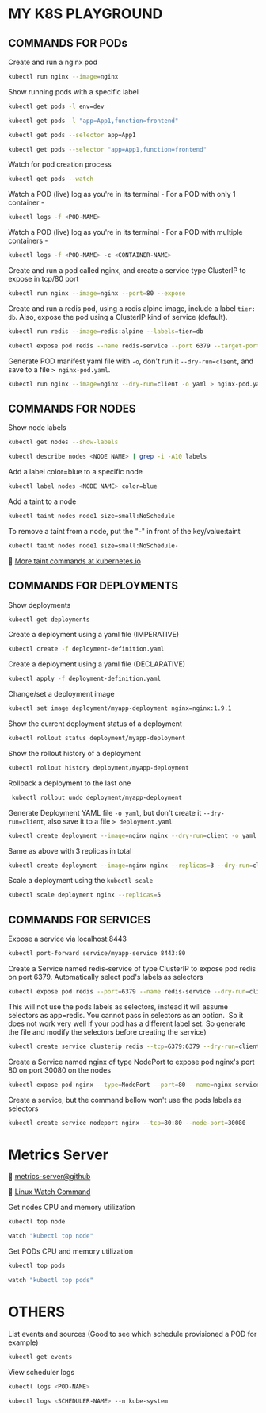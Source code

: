# MY K8S PLAYGROUND

## COMMANDS FOR PODs

Create and run a nginx pod
```bash
kubectl run nginx --image=nginx
```

Show running pods with a specific label
```bash
kubectl get pods -l env=dev

kubectl get pods -l "app=App1,function=frontend"

kubectl get pods --selector app=App1

kubectl get pods --selector "app=App1,function=frontend"
```

Watch for pod creation process
```bash
kubectl get pods --watch
```

Watch a POD (live) log as you're in its terminal - For a POD with only 1 container -
```bash
kubectl logs -f <POD-NAME>
```

Watch a POD (live) log as you're in its terminal - For a POD with multiple containers -
```bash
kubectl logs -f <POD-NAME> -c <CONTAINER-NAME>
```

Create and run a pod called nginx, and create a service type ClusterIP to expose in tcp/80 port
```bash
kubectl run nginx --image=nginx --port=80 --expose
```

Create and run a redis pod, using a redis alpine image, include a label `tier: db`. Also, expose the pod using a ClusterIP kind of service (default).
```bash
kubectl run redis --image=redis:alpine --labels=tier=db

kubectl expose pod redis --name redis-service --port 6379 --target-port 6379
```

Generate POD manifest yaml file with `-o`, don't run it `--dry-run=client`, and save to a file `> nginx-pod.yaml`.
```bash
kubectl run nginx --image=nginx --dry-run=client -o yaml > nginx-pod.yaml
```

## COMMANDS FOR NODES

Show node labels
```bash
kubectl get nodes --show-labels

kubectl describe nodes <NODE NAME> | grep -i -A10 labels
```

Add a label color=blue to a specific node
```bash
kubectl label nodes <NODE NAME> color=blue
```

Add a taint to a node
```bash
kubectl taint nodes node1 size=small:NoSchedule
```

To remove a taint from a node, put the "-" in front of the key/value:taint
```bash
kubectl taint nodes node1 size=small:NoSchedule-
```

:dart: [More taint commands at kubernetes.io](https://kubernetes.io/docs/reference/generated/kubectl/kubectl-commands#taint)

## COMMANDS FOR DEPLOYMENTS

Show deployments
```bash
kubectl get deployments
```

Create a deployment using a yaml file (IMPERATIVE)
```bash
kubectl create -f deployment-definition.yaml
```

Create a deployment using a yaml file (DECLARATIVE)
```bash
kubectl apply -f deployment-definition.yaml
```

Change/set a deployment image
```bash
kubectl set image deployment/myapp-deployment nginx=nginx:1.9.1
```

Show the current deployment status of a deployment
```bash
kubectl rollout status deployment/myapp-deployment
```

Show the rollout history of a deployment
```bash
kubectl rollout history deployment/myapp-deployment
```

Rollback a deployment to the last one
```bash
 kubectl rollout undo deployment/myapp-deployment
```

Generate Deployment YAML file `-o yaml`, but don't create it `--dry-run=client`, also save it to a file `> deployment.yaml`
```bash
kubectl create deployment --image=nginx nginx --dry-run=client -o yaml > deployment.yaml
```

Same as above with 3 replicas in total
```bash
kubectl create deployment --image=nginx nginx --replicas=3 --dry-run=client -o yaml > nginx-deployment.yaml
```

Scale a deployment using the `kubectl scale`
```bash
kubectl scale deployment nginx --replicas=5
```

## COMMANDS FOR SERVICES

Expose a service via localhost:8443
```bash
kubectl port-forward service/myapp-service 8443:80
```

Create a Service named redis-service of type ClusterIP to expose pod redis on port 6379. Automatically select pod's labels as selectors
```bash
kubectl expose pod redis --port=6379 --name redis-service --dry-run=client -o yaml
```

This will not use the pods labels as selectors, instead it will assume selectors as app=redis. You cannot pass in selectors as an option.
 So it does not work very well if your pod has a different label set. So generate the file and modify the selectors before creating the service)
```bash
kubectl create service clusterip redis --tcp=6379:6379 --dry-run=client -o yaml > svc-redis.yaml
```

Create a Service named nginx of type NodePort to expose pod nginx's port 80 on port 30080 on the nodes
```bash
kubectl expose pod nginx --type=NodePort --port=80 --name=nginx-service
```

Create a service, but the command bellow won't use the pods labels as selectors
```bash
kubectl create service nodeport nginx --tcp=80:80 --node-port=30080
```

# Metrics Server

:rocket: [metrics-server@github](https://github.com/kubernetes-sigs/metrics-server)

:dart: [Linux Watch Command](https://linuxize.com/post/linux-watch-command/)

Get nodes CPU and memory utilization
```bash
kubectl top node

watch "kubectl top node"
```

Get PODs CPU and memory utilization
```bash
kubectl top pods

watch "kubectl top pods"
```

# OTHERS

List events and sources (Good to see which schedule provisioned a POD for example)
```bash
kubectl get events
```

View scheduler logs
```bash
kubectl logs <POD-NAME>

kubectl logs <SCHEDULER-NAME> --n kube-system
```
